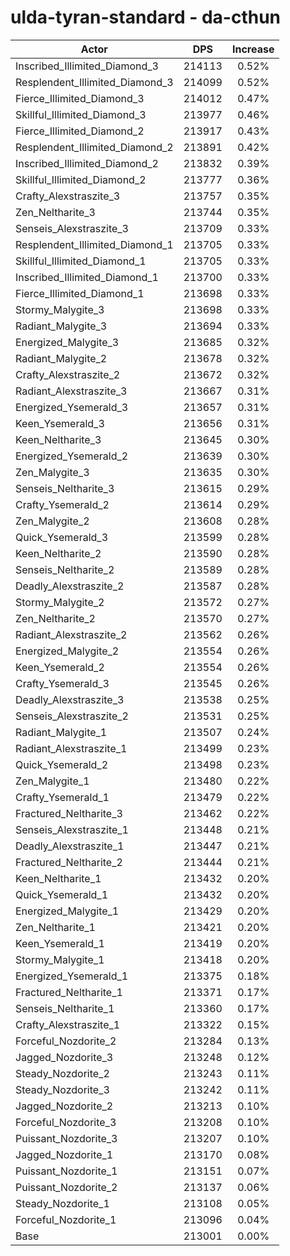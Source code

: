 # ulda-tyran-standard - da-cthun
| Actor | DPS | Increase |
|---|:---:|:---:|
|Inscribed_Illimited_Diamond_3|214113|0.52%|
|Resplendent_Illimited_Diamond_3|214099|0.52%|
|Fierce_Illimited_Diamond_3|214012|0.47%|
|Skillful_Illimited_Diamond_3|213977|0.46%|
|Fierce_Illimited_Diamond_2|213917|0.43%|
|Resplendent_Illimited_Diamond_2|213891|0.42%|
|Inscribed_Illimited_Diamond_2|213832|0.39%|
|Skillful_Illimited_Diamond_2|213777|0.36%|
|Crafty_Alexstraszite_3|213757|0.35%|
|Zen_Neltharite_3|213744|0.35%|
|Senseis_Alexstraszite_3|213709|0.33%|
|Resplendent_Illimited_Diamond_1|213705|0.33%|
|Skillful_Illimited_Diamond_1|213705|0.33%|
|Inscribed_Illimited_Diamond_1|213700|0.33%|
|Fierce_Illimited_Diamond_1|213698|0.33%|
|Stormy_Malygite_3|213698|0.33%|
|Radiant_Malygite_3|213694|0.33%|
|Energized_Malygite_3|213685|0.32%|
|Radiant_Malygite_2|213678|0.32%|
|Crafty_Alexstraszite_2|213672|0.32%|
|Radiant_Alexstraszite_3|213667|0.31%|
|Energized_Ysemerald_3|213657|0.31%|
|Keen_Ysemerald_3|213656|0.31%|
|Keen_Neltharite_3|213645|0.30%|
|Energized_Ysemerald_2|213639|0.30%|
|Zen_Malygite_3|213635|0.30%|
|Senseis_Neltharite_3|213615|0.29%|
|Crafty_Ysemerald_2|213614|0.29%|
|Zen_Malygite_2|213608|0.28%|
|Quick_Ysemerald_3|213599|0.28%|
|Keen_Neltharite_2|213590|0.28%|
|Senseis_Neltharite_2|213589|0.28%|
|Deadly_Alexstraszite_2|213587|0.28%|
|Stormy_Malygite_2|213572|0.27%|
|Zen_Neltharite_2|213570|0.27%|
|Radiant_Alexstraszite_2|213562|0.26%|
|Energized_Malygite_2|213554|0.26%|
|Keen_Ysemerald_2|213554|0.26%|
|Crafty_Ysemerald_3|213545|0.26%|
|Deadly_Alexstraszite_3|213538|0.25%|
|Senseis_Alexstraszite_2|213531|0.25%|
|Radiant_Malygite_1|213507|0.24%|
|Radiant_Alexstraszite_1|213499|0.23%|
|Quick_Ysemerald_2|213498|0.23%|
|Zen_Malygite_1|213480|0.22%|
|Crafty_Ysemerald_1|213479|0.22%|
|Fractured_Neltharite_3|213462|0.22%|
|Senseis_Alexstraszite_1|213448|0.21%|
|Deadly_Alexstraszite_1|213447|0.21%|
|Fractured_Neltharite_2|213444|0.21%|
|Keen_Neltharite_1|213432|0.20%|
|Quick_Ysemerald_1|213432|0.20%|
|Energized_Malygite_1|213429|0.20%|
|Zen_Neltharite_1|213421|0.20%|
|Keen_Ysemerald_1|213419|0.20%|
|Stormy_Malygite_1|213418|0.20%|
|Energized_Ysemerald_1|213375|0.18%|
|Fractured_Neltharite_1|213371|0.17%|
|Senseis_Neltharite_1|213360|0.17%|
|Crafty_Alexstraszite_1|213322|0.15%|
|Forceful_Nozdorite_2|213284|0.13%|
|Jagged_Nozdorite_3|213248|0.12%|
|Steady_Nozdorite_2|213243|0.11%|
|Steady_Nozdorite_3|213242|0.11%|
|Jagged_Nozdorite_2|213213|0.10%|
|Forceful_Nozdorite_3|213208|0.10%|
|Puissant_Nozdorite_3|213207|0.10%|
|Jagged_Nozdorite_1|213170|0.08%|
|Puissant_Nozdorite_1|213151|0.07%|
|Puissant_Nozdorite_2|213137|0.06%|
|Steady_Nozdorite_1|213108|0.05%|
|Forceful_Nozdorite_1|213096|0.04%|
|Base|213001|0.00%|
